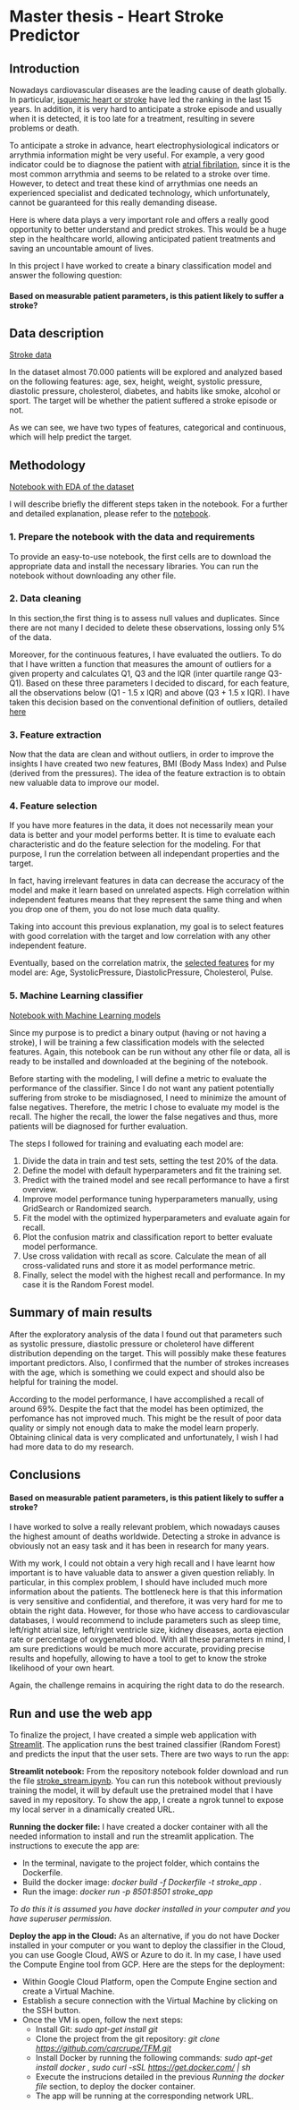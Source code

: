 # Master thesis - Heart Stroke Predictor

## Introduction

Nowadays cardiovascular diseases are the leading cause of death globally. In particular, [isquemic heart or stroke](https://ourworldindata.org/causes-of-death#what-do-people-die-from) have led the ranking in the last 15 years. In addition, it is very hard to anticipate a stroke episode and usually when it is detected, it is too late for a treatment, resulting in severe problems or death.

To anticipate a stroke in advance, heart electrophysiological indicators or arrythmia information might be very useful. For example, a very good indicator could be to diagnose the patient with [atrial fibrilation](https://www.cdc.gov/heartdisease/atrial_fibrillation.htm), since it is the most common arrythmia and seems to be related to a stroke over time. However, to detect and treat these kind of arrythmias one needs an experienced specialist and dedicated technology, which unfortunately, cannot be guaranteed for this really demanding disease. 

Here is where data plays a very important role and offers a really good opportunity to better understand and predict strokes. This would be a huge step in the healthcare world, allowing anticipated patient treatments and saving an uncountable amount of lives.

In this project I have worked to create a binary classification model and answer the following question:

#### Based on measurable patient parameters, is this patient likely to suffer a stroke?

## Data description

[Stroke data](https://www.kaggle.com/sulianova/cardiovascular-disease-dataset)</br>

In the dataset almost 70.000 patients will be explored and analyzed based on the following features: age, sex,	height, weight, systolic pressure, diastolic pressure, cholesterol, diabetes, and habits like smoke, alcohol or sport. The target will be whether the patient suffered a stroke episode or not.

As we can see, we have two types of features, categorical and continuous, which will help predict the target.

## Methodology

[Notebook with EDA of the dataset](https://github.com/carcrupe/TFM/blob/master/notebooks_models/stroke_exploring_data.ipynb)</br>

I will describe briefly the different steps taken in the notebook. For a further and detailed explanation, please refer to the [notebook](https://github.com/carcrupe/TFM/blob/master/notebooks_models/stroke_exploring_data.ipynb).</br>

### 1. Prepare the notebook with the data and requirements

To provide an easy-to-use notebook, the first cells are to download the appropriate data and install the necessary libraries. You can run the notebook without downloading any other file.

### 2. Data cleaning 

In this section,the first thing is to assess null values and duplicates. Since there are not many I decided to delete these observations, lossing only 5% of the data. 

Moreover, for the continuous features, I have evaluated the outliers. To do that I have written a function that measures the amount of outliers for a given property and calculates Q1, Q3 and the IQR (inter quartile range Q3-Q1). Based on these three parameters I decided to discard, for each feature, all the observations below (Q1 - 1.5 x IQR) and above (Q3 + 1.5 x IQR). I have taken this decision based on the conventional definition of outliers, detailed [here](https://en.wikipedia.org/wiki/Interquartile_range)

### 3. Feature extraction

Now that the data are clean and without outliers, in order to improve the insights I have created two new features, BMI (Body Mass Index) and Pulse (derived from the pressures). The idea of the feature extraction is to obtain new valuable data to improve our model.

### 4. Feature selection

If you have more features in the data, it does not necessarily mean your data is better and your model performs better. It is time to evaluate each characteristic and do the feature selection for the modeling. For that purpose, I run the correlation between all independant properties and the target. 

In fact, having irrelevant features in data can decrease the accuracy of the model and make it learn based on unrelated aspects. High correlation within independent features means that they represent the same thing and when you drop one of them, you do not lose much data quality.

Taking into account this previous explanation, my goal is to select features with good correlation with the target and low correlation with any other independent feature.

Eventually, based on the correlation matrix, the [selected features](https://github.com/carcrupe/TFM/blob/master/data/stroke_data_for_modeling.csv) for my model are: Age, SystolicPressure, DiastolicPressure, Cholesterol, Pulse.

### 5. Machine Learning classifier

[Notebook with Machine Learning models](https://github.com/carcrupe/TFM/blob/master/notebooks_models/stroke_predictor_models.ipynb)</br>

Since my purpose is to predict a binary output (having or not having a stroke), I will be training a few classification models with the selected features. Again, this notebook can be run without any other file or data, all is ready to be installed and downloaded at the begining of the notebook.

Before starting with the modeling, I will define a metric to evaluate the performance of the classifier. Since I do not want any patient potentially suffering from stroke to be misdiagnosed, I need to minimize the amount of false negatives. Therefore, the metric I chose to evaluate my model is the recall. The higher the recall, the lower the false negatives and thus, more patients will be diagnosed for further evaluation.

The steps I followed for training and evaluating each model are: 

1. Divide the data in train and test sets, setting the test 20% of the data.
2. Define the model with default hyperparameters and fit the training set.
3. Predict with the trained model and see recall performance to have a first overview.
4. Improve model performance tuning hyperparameters manually, using GridSearch or Randomized search.
5. Fit the model with the optimized hyperparameters and evaluate again for recall.
6. Plot the confusion matrix and classification report to better evaluate model performance.
7. Use cross validation with recall as score. Calculate the mean of all cross-validated runs and store it as model performance metric.
8. Finally, select the model with the highest recall and performance. In my case it is the Random Forest model.

## Summary of main results

After the exploratory analysis of the data I found out that parameters such as systolic pressure, diastolic pressure or choleterol have different distribution depending on the target. This will possibly make these features important predictors. Also, I confirmed that the number of strokes increases with the age, which is something we could expect and should also be helpful for training the model.

According to the model performance, I have accomplished a recall of around 69%. Despite the fact that the model has been optimized, the perfomance has not improved much. This might be the result of poor data quality or simply not enough data to make the model learn properly. Obtaining clinical data is very complicated and unfortunately, I wish I had had more data to do my research.

## Conclusions

#### Based on measurable patient parameters, is this patient likely to suffer a stroke?

I have worked to solve a really relevant problem, which nowadays causes the highest amount of deaths worldwide. Detecting a stroke in advance is obviously not an easy task and it has been in research for many years. 

With my work, I could not obtain a very high recall and I have learnt how important is to have valuable data to answer a given question reliably. In particular, in this complex problem, I should have included much more information about the patients. The bottleneck here is that this information is very sensitive and confidential, and therefore, it was very hard for me to obtain the right data. 
However, for those who have access to cardiovascular databases, I would recommend to include parameters such as sleep time, left/right atrial size, left/right ventricle size, kidney diseases, aorta ejection rate or percentage of oxygenated blood.  With all these parameters in mind, I am sure predictions would be much more accurate, providing precise results and hopefully, allowing to have a tool to get to know the stroke likelihood of your own heart.

Again, the challenge remains in acquiring the right data to do the research.

## Run and use the web app

To finalize the project, I have created a simple web application with [Streamlit](https://www.streamlit.io/). The application runs the best trained classifier (Random Forest) and predicts the input that the user sets. There are two ways to run the app:

**Streamlit notebook:** From the repository notebook folder download and run the file [stroke_stream.ipynb](https://github.com/carcrupe/TFM/blob/master/notebooks_models/stroke_stream.ipynb). You can run this notebook without previously training the model, it will by default use the pretrained model that I have saved in my repository. To show the app, I create a ngrok tunnel to expose my local server in a dinamically created URL.

**Running the docker file:** I have created a docker container with all the needed information to install and run the streamlit application. The instructions to execute the app are:

- In the terminal, navigate to the project folder, which contains the Dockerfile.
- Build the docker image: *docker build -f Dockerfile -t stroke_app .*
- Run the image: *docker run -p 8501:8501 stroke_app*

*To do this it is assumed you have docker installed in your computer and you have superuser permission.*

**Deploy the app in the Cloud:** As an alternative, if you do not have Docker installed in your computer or you want to deploy the classifier in the Cloud, you can use Google Cloud, AWS or Azure to do it. In my case, I have used the Compute Engine tool from GCP. Here are the steps for the deployment:

- Within Google Cloud Platform, open the Compute Engine section and create a Virtual Machine.
- Establish a secure connection with the Virtual Machine by clicking on the SSH button.
- Once the VM is open, follow the next steps:
  - Install Git: *sudo apt-get install git*
  - Clone the project from the git repository: *git clone https://github.com/carcrupe/TFM.git*
  - Install Docker by running the following commands:  *sudo apt-get install docker* , *sudo curl -sSL https://get.docker.com/ | sh* 
  - Execute the instrucions detailed in the previous *Running the docker file* section, to deploy the docker container.
  - The app will be running at the corresponding network URL.

